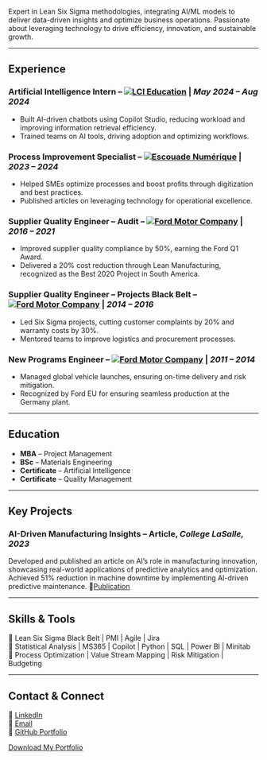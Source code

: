 <div class="container">
 
Expert in Lean Six Sigma methodologies, integrating AI/ML models to deliver data-driven insights and optimize business operations. 
Passionate about leveraging technology to drive efficiency, innovation, and sustainable growth.

---

## Experience  
### **Artificial Intelligence Intern** – [![LCI Education](https://img.shields.io/badge/LCI_Education-000000?logo=lcieducation&logoColor=white)](https://www.lcieducation.com/) | *May 2024 – Aug 2024*  
- Built AI-driven chatbots using Copilot Studio, reducing workload and improving information retrieval efficiency.  
- Trained teams on AI tools, driving adoption and optimizing workflows.  

### **Process Improvement Specialist** – [![Escouade Numérique](https://img.shields.io/badge/Escouade_Numérique-0078D7?logo=windows&logoColor=white)](https://www.escouadenumerique.quebec/) | *2023 – 2024*  
- Helped SMEs optimize processes and boost profits through digitization and best practices.  
- Published articles on leveraging technology for operational excellence.  

### **Supplier Quality Engineer – Audit** – [![Ford Motor Company](https://img.shields.io/badge/Ford_Motor_Company-00274C?logo=ford&logoColor=white)](https://www.ford.com/) | *2016 – 2021*  
- Improved supplier quality compliance by 50%, earning the Ford Q1 Award.  
- Delivered a 20% cost reduction through Lean Manufacturing, recognized as the Best 2020 Project in South America.  

### **Supplier Quality Engineer – Projects Black Belt** – [![Ford Motor Company](https://img.shields.io/badge/Ford_Motor_Company-00274C?logo=ford&logoColor=white)](https://www.ford.com/) | *2014 – 2016*  
- Led Six Sigma projects, cutting customer complaints by 20% and warranty costs by 30%.  
- Mentored teams to improve logistics and procurement processes.  

### **New Programs Engineer** – [![Ford Motor Company](https://img.shields.io/badge/Ford_Motor_Company-00274C?logo=ford&logoColor=white)](https://www.ford.com/) | *2011 – 2014*  
- Managed global vehicle launches, ensuring on-time delivery and risk mitigation.  
- Recognized by Ford EU for ensuring seamless production at the Germany plant.    

---

## Education  
- **MBA** – Project Management  
- **BSc** – Materials Engineering  
- **Certificate** – Artificial Intelligence  
- **Certificate** – Quality Management
 
---

## Key Projects  

### AI-Driven Manufacturing Insights – Article, *College LaSalle, 2023*  
Developed and published an article on AI’s role in manufacturing innovation, showcasing real-world applications of predictive analytics and optimization.
Achieved 51% reduction in machine downtime by implementing AI-driven predictive maintenance.
🔗[Publication](https://github.com/Sasseron/Maintenance_Optimization)  

---

## Skills & Tools  
🔹 Lean Six Sigma Black Belt | PMI | Agile | Jira  
🔹 Statistical Analysis | MS365 | Copilot | Python | SQL | Power BI | Minitab  
🔹 Process Optimization | Value Stream Mapping | Risk Mitigation | Budgeting 

---

## Contact & Connect  
💼 [LinkedIn](https://www.linkedin.com/in/claudio-sasseron)  
📧 [Email](mailto:your-email@example.com)  
📂 [GitHub Portfolio](https://github.com/Sasseron)  

<!-- Download Button -->
<a href="https://github.com/Sasseron/your-repo/archive/main.zip" class="download-button">Download My Portfolio</a>

</div>
